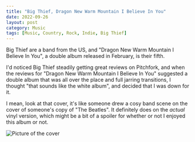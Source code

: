 ```yaml
---
title: "Big Thief, Dragon New Warm Mountain I Believe In You"
date: 2022-09-26
layout: post
category: Music
tags: [Music, Country, Rock, Indie, Big Thief]
---
```

Big Thief are a band from the US, and "Dragon New Warm Mountain I Believe In You", a double album released in February, is their fifth.

I'd noticed Big Thief steadily getting great reviews on Pitchfork, and when the reviews for "Dragon New Warm Mountain I Believe In You" suggested a double album that was all over the place and full jarring transitions, I thought "that sounds like the white album", and decided that I was down for it.

I mean, look at that cover, it's like someone drew a cosy band scene on the cover of someone's copy of "The Beatles". It definitely does on the *actual* vinyl version, which might be a bit of a spoiler for whether or not I enjoyed this album or not.

![Picture of the cover](/path/to/where/images/live/these/days/big_thief_dragon_new.jpg)

